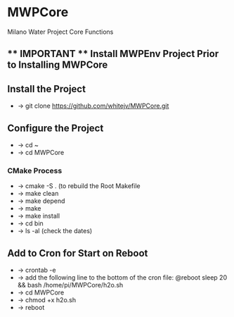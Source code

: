 # MWPCore
Milano Water Project Core Functions

## ** IMPORTANT ** Install MWPEnv Project Prior to Installing MWPCore

## Install the Project
- -> git clone https://github.com/whitejv/MWPCore.git

## Configure the Project
- -> cd ~
- -> cd MWPCore
  
### CMake Process
- -> cmake -S . (to rebuild the Root Makefile
- -> make clean
- -> make depend
- -> make
- -> make install
- -> cd bin
- -> ls -al (check the dates)

## Add to Cron for Start on Reboot
- -> crontab -e
- -> add the following line to the bottom of the cron file: @reboot sleep 20 && bash /home/pi/MWPCore/h2o.sh
- -> cd MWPCore
- -> chmod +x h2o.sh
- -> reboot
